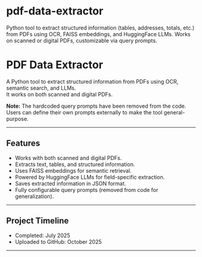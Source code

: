 # pdf-data-extractor
Python tool to extract structured information (tables, addresses, totals, etc.) from PDFs using OCR, FAISS embeddings, and HuggingFace LLMs. Works on scanned or digital PDFs, customizable via query prompts.

# PDF Data Extractor

A Python tool to extract structured information from PDFs using OCR, semantic search, and LLMs.  
It works on both scanned and digital PDFs.  

**Note:** The hardcoded query prompts have been removed from the code. Users can define their own prompts externally to make the tool general-purpose.

---

## Features
- Works with both scanned and digital PDFs.  
- Extracts text, tables, and structured information.  
- Uses FAISS embeddings for semantic retrieval.  
- Powered by HuggingFace LLMs for field-specific extraction.  
- Saves extracted information in JSON format.  
- Fully configurable query prompts (removed from code for generalization).

---

## Project Timeline
- Completed: July 2025  
- Uploaded to GitHub: October 2025

---
